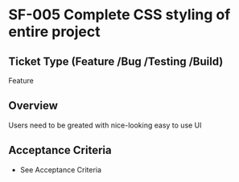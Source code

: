 # SF-005 Complete CSS styling of entire project

## Ticket Type (Feature /Bug /Testing /Build)
Feature
## Overview
Users need to be greated with nice-looking easy to use UI

## Acceptance Criteria
- See Acceptance Criteria
